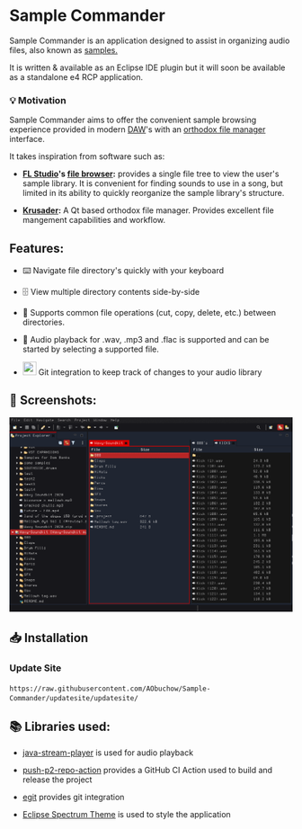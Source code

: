 # Sample Commander

Sample Commander is an application designed to assist in organizing audio files, also known as [samples.](https://en.wikipedia.org/wiki/Sampling_(music))

It is written & available as an Eclipse IDE plugin but it will soon be available as a standalone e4 RCP application.

### 💡 Motivation

Sample Commander aims to offer the convenient sample browsing experience provided in modern [DAW](https://en.wikipedia.org/wiki/Digital_audio_workstation)'s with an [orthodox file manager](https://en.wikipedia.org/wiki/File_manager#Orthodox_file_managers) interface.

It takes inspiration from software such as:

- **[FL Studio](https://www.image-line.com/flstudio/)'s [file browser](https://www.image-line.com/support/flstudio_online_manual/html/browser.htm):** provides a single file tree to view the user's sample library. It is convenient for finding sounds to use in a song, but limited in its ability to quickly reorganize the sample library's structure.

- **[Krusader](https://krusader.org/):** A Qt based orthodox file manager. Provides excellent file mangement capabilities and workflow. 

## Features:
- ⌨️ Navigate file directory's quickly with your keyboard

- 🗄️ View multiple directory contents side-by-side

- 📂 Supports common file operations (cut, copy, delete, etc.) between directories. 

- 🎵 Audio playback for .wav, .mp3 and .flac is supported and can be started by selecting a supported file.  

- <img src="https://img.icons8.com/color/48/000000/git.png" width="24" height ="24"> Git integration to keep track of changes to your audio library

## 📸 Screenshots:

![how_it_looks_1.png](./images/how_it_looks_2.png)

## 📥 Installation

### Update Site

`https://raw.githubusercontent.com/AObuchow/Sample-Commander/updatesite/updatesite/`

## 📚 Libraries used:

- [java-stream-player](https://github.com/goxr3plus/java-stream-player) is used for audio playback

- [push-p2-repo-action](https://github.com/ingomohr/push-p2-repo-action) provides a GitHub CI Action used to build and release the project

- [egit](https://github.com/eclipse/egit) provides git integration

- [Eclipse Spectrum Theme](https://github.com/AObuchow/Eclipse-Spectrum-Theme) is used to style the application
